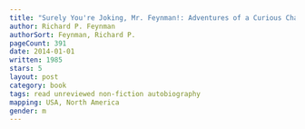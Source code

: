 ```yaml
---
title: "Surely You're Joking, Mr. Feynman!: Adventures of a Curious Character"
author: Richard P. Feynman
authorSort: Feynman, Richard P.
pageCount: 391
date: 2014-01-01
written: 1985
stars: 5
layout: post
category: book
tags: read unreviewed non-fiction autobiography
mapping: USA, North America
gender: m
---
```

